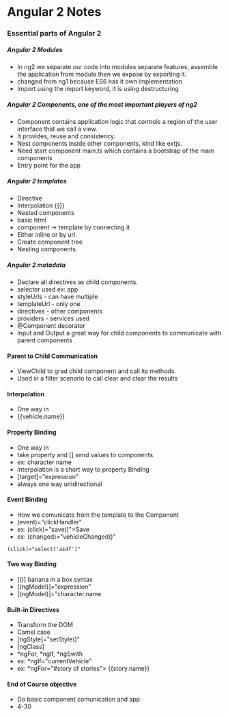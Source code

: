 # Angular 2 Notes

### Essential parts of Angular 2

##### Angular 2 Modules

- In ng2 we separate our code into modules separate features, assemble the application from module then we expose by exporting it.
- changed from ng1 because ES6 has it own implementation
- Import using the import keyword, it is using destructuring

##### Angular 2 Components, one of the most important players of ng2
- Component contains application logic that controls a region of the user interface that we call a view.
- It provides, reuse and consistency.
- Nest components inside other components, kind like extjs.
- Need start component main.ts  which contains a bootstrap of the main components
- Entry point for the app

##### Angular 2 templates

- Directive
- Interpolation {{}}
- Nested components <vehicle> </vehicle>
- basic html
- component -> template by connecting it
- Either inline or by url.
- Create component tree
- Nesting components

##### Angular 2 metadata
- Declare all directives as child components.
- selector used ex: app   <app></app>
- styleUrls - can have multiple
- templateUrl - only one
- directives - other components
- providers - services used
- @Component decorator
- Input and Output a great way for child components to communicate with parent components

#### Parent to Child Communication
- ViewChild to grad child component and call its methods.
- Used in a filter scenario to call clear and clear the results

#### Interpolation
- One way in
- {{vehicle.name}}

#### Property Binding
- One way in
- take property and [] send values to components
- ex: character name
- interpolation is a short way to property Binding
- [target]="expression"
- always one way unidirectional

#### Event Binding
- How we comunicate from the template to the Component
- (event)="clickHandler"
- ex: (click)="save()">Save</button>
- ex: (changed)="vehicleChanged()"
```
(click)="select('asdf')"
```

#### Two way Binding
- [()] banana in a box syntax
- [(ngModel)]="expression"
- [(ngModel)]="character.name

#### Built-in Directives
- Transform the DOM
- Camel case
- [ngStyle]="setStyle()"
- [ngClass]
- *ngFor, *ngIf, *ngSwith
- ex: *ngIf="currentVehicle"
- ex: *ngFor="#story of stories"> {{story.name}}

####

#### End of Course objective
- Do basic component comunication and app
- 4-30